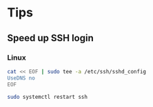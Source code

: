 # Tips

## Speed up SSH login

### Linux

```sh
cat << EOF | sudo tee -a /etc/ssh/sshd_config
UseDNS no
EOF
```

```sh
sudo systemctl restart ssh
```
